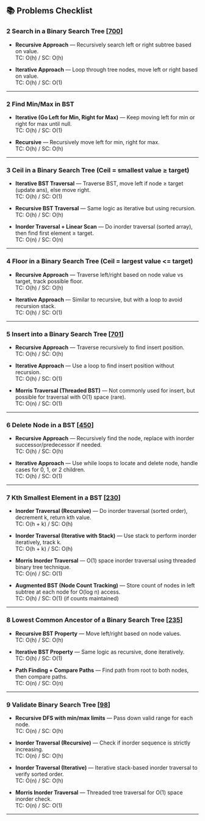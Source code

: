 ## 📚  Problems Checklist

### 2 Search in a Binary Search Tree [[700](https://leetcode.com/problems/search-in-a-binary-search-tree/description/)]

-  **Recursive Approach** — Recursively search left or right subtree based on value.  
   TC: O(h) / SC: O(h)

-  **Iterative Approach** — Loop through tree nodes, move left or right based on value.  
   TC: O(h) / SC: O(1)

---
### 2 Find Min/Max in BST

-  **Iterative (Go Left for Min, Right for Max)** — Keep moving left for min or right for max until null.  
   TC: O(h) / SC: O(1)

-  **Recursive** — Recursively move left for min, right for max.  
   TC: O(h) / SC: O(h)

---
### 3 Ceil in a Binary Search Tree (Ceil = smallest value ≥ target)

-  **Iterative BST Traversal** — Traverse BST, move left if node ≥ target (update ans), else move right.  
   TC: O(h) / SC: O(1)

-  **Recursive BST Traversal** — Same logic as iterative but using recursion.  
   TC: O(h) / SC: O(h)

-  **Inorder Traversal + Linear Scan** — Do inorder traversal (sorted array), then find first element ≥ target.  
   TC: O(n) / SC: O(n)

---
### 4 Floor in a Binary Search Tree (Ceil = largest value <= target)

-  **Recursive Approach** — Traverse left/right based on node value vs target, track possible floor.  
   TC: O(h) / SC: O(h)

-  **Iterative Approach** — Similar to recursive, but with a loop to avoid recursion stack.  
   TC: O(h) / SC: O(1)

---
### 5 Insert into a Binary Search Tree [[701](https://leetcode.com/problems/insert-into-a-binary-search-tree/description/)]

-  **Recursive Approach** — Traverse recursively to find insert position.  
   TC: O(h) / SC: O(h)

-  **Iterative Approach** — Use a loop to find insert position without recursion.  
   TC: O(h) / SC: O(1)

-  **Morris Traversal (Threaded BST)** — Not commonly used for insert, but possible for traversal with O(1) space (rare).  
   TC: O(n) / SC: O(1)

---
### 6 Delete Node in a BST [[450](https://leetcode.com/problems/delete-node-in-a-bst/description/)]

-  **Recursive Approach** — Recursively find the node, replace with inorder successor/predecessor if needed.  
   TC: O(h) / SC: O(h)

-  **Iterative Approach** — Use while loops to locate and delete node, handle cases for 0, 1, or 2 children.  
   TC: O(h) / SC: O(1)

---
### 7 Kth Smallest Element in a BST [[230](https://leetcode.com/problems/kth-smallest-element-in-a-bst/description/)]

-  **Inorder Traversal (Recursive)** — Do inorder traversal (sorted order), decrement k, return kth value.  
   TC: O(h + k) / SC: O(h)

-  **Inorder Traversal (Iterative with Stack)** — Use stack to perform inorder iteratively, track k.  
   TC: O(h + k) / SC: O(h)

-  **Morris Inorder Traversal** — O(1) space inorder traversal using threaded binary tree technique.  
   TC: O(n) / SC: O(1)

-  **Augmented BST (Node Count Tracking)** — Store count of nodes in left subtree at each node for O(log n) access.  
   TC: O(h) / SC: O(1) (if counts maintained)

---

### 8 Lowest Common Ancestor of a Binary Search Tree [[235](https://leetcode.com/problems/lowest-common-ancestor-of-a-binary-search-tree/description/)]

-  **Recursive BST Property** — Move left/right based on node values.  
   TC: O(h) / SC: O(h)

-  **Iterative BST Property** — Same logic as recursive, done iteratively.  
   TC: O(h) / SC: O(1)

-  **Path Finding + Compare Paths** — Find path from root to both nodes, then compare paths.  
   TC: O(n) / SC: O(n)

---
### 9 Validate Binary Search Tree [[98](https://leetcode.com/problems/validate-binary-search-tree/description/)]

-  **Recursive DFS with min/max limits** — Pass down valid range for each node.  
   TC: O(n) / SC: O(h)

-  **Inorder Traversal (Recursive)** — Check if inorder sequence is strictly increasing.  
   TC: O(n) / SC: O(h)

-  **Inorder Traversal (Iterative)** — Iterative stack-based inorder traversal to verify sorted order.  
   TC: O(n) / SC: O(h)

-  **Morris Inorder Traversal** — Threaded tree traversal for O(1) space inorder check.  
   TC: O(n) / SC: O(1)

---

